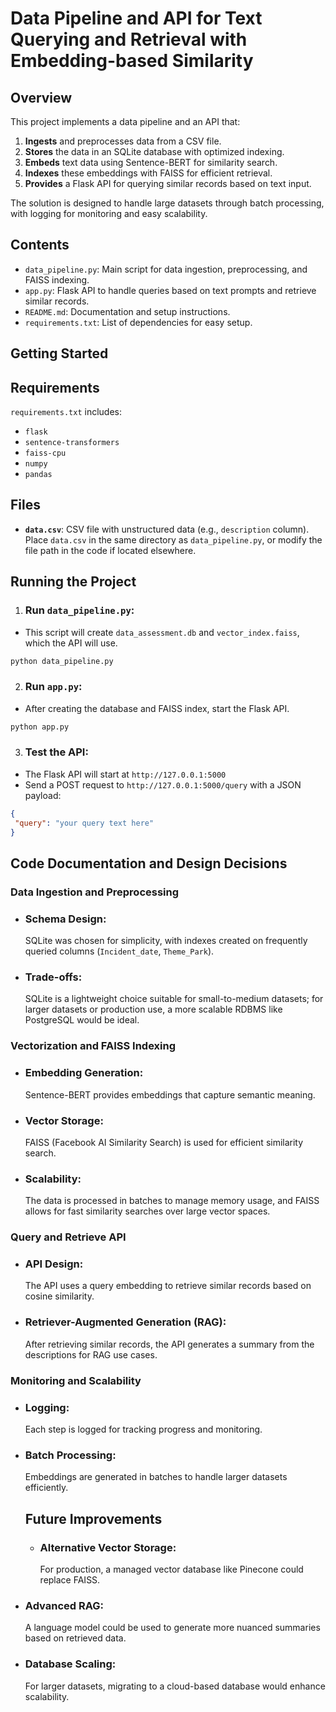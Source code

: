# Data Pipeline and API for Text Querying and Retrieval with Embedding-based Similarity

## Overview

This project implements a data pipeline and an API that:
1. **Ingests** and preprocesses data from a CSV file.
2. **Stores** the data in an SQLite database with optimized indexing.
3. **Embeds** text data using Sentence-BERT for similarity search.
4. **Indexes** these embeddings with FAISS for efficient retrieval.
5. **Provides** a Flask API for querying similar records based on text input.

The solution is designed to handle large datasets through batch processing, with logging for monitoring and easy scalability.

## Contents

- `data_pipeline.py`: Main script for data ingestion, preprocessing, and FAISS indexing.
- `app.py`: Flask API to handle queries based on text prompts and retrieve similar records.
- `README.md`: Documentation and setup instructions.
- `requirements.txt`: List of dependencies for easy setup.

## Getting Started

## Requirements

`requirements.txt` includes:
- `flask`
- `sentence-transformers`
- `faiss-cpu`
- `numpy`
- `pandas`

## Files

- **`data.csv`**: CSV file with unstructured data (e.g., `description` column). Place `data.csv` in the same directory as `data_pipeline.py`, or modify the file path in the code if located elsewhere.

## Running the Project

1. ### Run `data_pipeline.py`:

- This script will create `data_assessment.db` and `vector_index.faiss`, which the API will use.

```bash
python data_pipeline.py
```
2. ### Run `app.py`:
- After creating the database and FAISS index, start the Flask API.

```bash
python app.py
```

3. ### Test the API:
- The Flask API will start at `http://127.0.0.1:5000`
- Send a POST request to `http://127.0.0.1:5000/query` with a JSON payload:

```json
{
 "query": "your query text here"
}
```
## Code Documentation and Design Decisions
### Data Ingestion and Preprocessing
- ### Schema Design:
  SQLite was chosen for simplicity, with indexes created on frequently queried columns (`Incident_date`, `Theme_Park`).
- ### Trade-offs:
  SQLite is a lightweight choice suitable for small-to-medium datasets; for larger datasets or production use, a more scalable RDBMS like PostgreSQL would be ideal.
### Vectorization and FAISS Indexing
- ### Embedding Generation:
  Sentence-BERT provides embeddings that capture semantic meaning.
- ### Vector Storage:
  FAISS (Facebook AI Similarity Search) is used for efficient similarity search.
- ### Scalability:
  The data is processed in batches to manage memory usage, and FAISS allows for fast similarity searches over large vector spaces.
### Query and Retrieve API
- ### API Design:
  The API uses a query embedding to retrieve similar records based on cosine similarity.
- ### Retriever-Augmented Generation (RAG):
  After retrieving similar records, the API generates a summary from the descriptions for RAG use cases.
### Monitoring and Scalability
- ### Logging:
  Each step is logged for tracking progress and monitoring.
- ### Batch Processing:
  Embeddings are generated in batches to handle larger datasets efficiently.

  ## Future Improvements
  - ### Alternative Vector Storage:
    For production, a managed vector database like Pinecone could replace FAISS.
- ### Advanced RAG:
   A language model could be used to generate more nuanced summaries based on retrieved data.
- ### Database Scaling:
   For larger datasets, migrating to a cloud-based database would enhance scalability.
  

